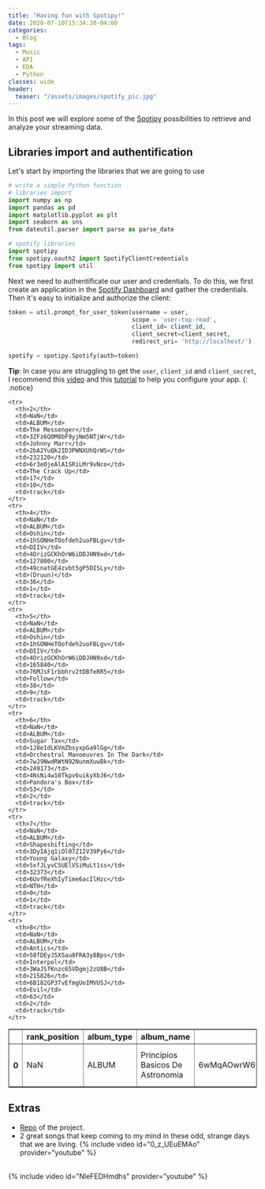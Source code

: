 ```yaml
---
title: "Having fun with Spotipy!"
date: 2020-07-10T15:34:30-04:00
categories:
  - Blog
tags:
  - Music
  - API
  - EDA
  - Python
classes: wide
header: 
  teaser: "/assets/images/spotify_pic.jpg"
---
```


In this post we will explore some of the [Spotipy](https://spotipy.readthedocs.io/) possibilities to retrieve and analyze your streaming data.

## Libraries import and authentification

Let's start by importing the libraries that we are going to use
```python
# write a simple Python function
# libraries import
import numpy as np
import pandas as pd
import matplotlib.pyplot as plt
import seaborn as sns
from dateutil.parser import parse as parse_date

# spotify libraries
import spotipy
from spotipy.oauth2 import SpotifyClientCredentials
from spotipy import util
```
Next we need to authentificate our user and credentials. To do this, we first create an application in the [Spotify Dashboard](https://developer.spotify.com/dashboard/) and gather the credentials. Then it's easy to initialize and authorize the client:

```python
token = util.prompt_for_user_token(username = user,
                                   scope = 'user-top-read',
                                   client_id= client_id,
                                   client_secret=client_secret,
                                   redirect_uri= 'http://localhost/')

spotify = spotipy.Spotify(auth=token)
```
**Tip**: In case you are struggling to get the `user`, `client_id` and `client_secret`, I recommend this [video](https://www.youtube.com/watch?v=yxSKrVXeKcI) and this [tutorial](https://support.appreciationengine.com/article/oaNki9g06n-creating-a-spotify-application) to help you configure your app.
{: .notice}

<div>
<style scoped>
    .dataframe tbody tr th:only-of-type {
        vertical-align: middle;
    }

    .dataframe tbody tr th {
        vertical-align: top;
    }

    .dataframe thead th {
        text-align: right;
    }
</style>
<table border="1" class="dataframe">
  <thead>
    <tr style="text-align: right;">
      <th></th>
      <th>rank_position</th>
      <th>album_type</th>
      <th>album_name</th>
      <th>album_id</th>
      <th>artist_name</th>
      <th>artist_id</th>
      <th>track_duration</th>
      <th>track_id</th>
      <th>track_name</th>
      <th>track_popularity</th>
      <th>track_number</th>
      <th>track_type</th>
    </tr>
  </thead>
  <tbody>
    <tr>
      <th>0</th>
      <td>NaN</td>
      <td>ALBUM</td>
      <td>Principios Basicos De Astronomia</td>
      <td>6wMqAOwrW6E8FkSGBXKGVe</td>
      <td>Los Planetas</td>
      <td>0N1TIXCk9Q9JbEPXQDclEL</td>
      <td>142680</td>
      <td>0oQhYCbyUqieIVsl1zt1q3</td>
      <td>Pesadilla En El Parque De Atracciones</td>
      <td>20</td>
      <td>11</td>
      <td>track</td>
    </tr>
    
    <tr>
      <th>2</th>
      <td>NaN</td>
      <td>ALBUM</td>
      <td>The Messenger</td>
      <td>3ZFz6QOM8bF9yjNm5NTjWr</td>
      <td>Johnny Marr</td>
      <td>2bA2YuQk2ID3PWNXUhQrWS</td>
      <td>232120</td>
      <td>6r3eOjeAlA1SRiLMr9vNco</td>
      <td>The Crack Up</td>
      <td>17</td>
      <td>10</td>
      <td>track</td>
    </tr>
    <tr>
      <th>4</th>
      <td>NaN</td>
      <td>ALBUM</td>
      <td>Oshin</td>
      <td>1hSONHeTOofdeh2uoFBLgv</td>
      <td>DIIV</td>
      <td>4OrizGCKhOrW6iDDJHN9xd</td>
      <td>127800</td>
      <td>49cnatGE4zvbt5gP5DISLy</td>
      <td>(Druun)</td>
      <td>36</td>
      <td>1</td>
      <td>track</td>
    </tr>
    <tr>
      <th>5</th>
      <td>NaN</td>
      <td>ALBUM</td>
      <td>Oshin</td>
      <td>1hSONHeTOofdeh2uoFBLgv</td>
      <td>DIIV</td>
      <td>4OrizGCKhOrW6iDDJHN9xd</td>
      <td>165840</td>
      <td>76MJsF1rbbhrv2tDBfeRR5</td>
      <td>Follow</td>
      <td>38</td>
      <td>9</td>
      <td>track</td>
    </tr>
    <tr>
      <th>6</th>
      <td>NaN</td>
      <td>ALBUM</td>
      <td>Sugar Tax</td>
      <td>1J8e1dLKVmZbsyxpGa9lGg</td>
      <td>Orchestral Manoeuvres In The Dark</td>
      <td>7wJ9NwdRWtN92NunmXuwBk</td>
      <td>249173</td>
      <td>4NsNi4w10Tkpv6uikyXbJ6</td>
      <td>Pandora's Box</td>
      <td>53</td>
      <td>2</td>
      <td>track</td>
    </tr>
    <tr>
      <th>7</th>
      <td>NaN</td>
      <td>ALBUM</td>
      <td>Shapeshifting</td>
      <td>3DyIAjq1iOl07Z1IV39Py6</td>
      <td>Young Galaxy</td>
      <td>5xfJLyvC5UElVSiMuLt1ss</td>
      <td>32373</td>
      <td>6UvfReXhIyTime6acIlHzc</td>
      <td>NTH</td>
      <td>0</td>
      <td>1</td>
      <td>track</td>
    </tr>
    <tr>
      <th>8</th>
      <td>NaN</td>
      <td>ALBUM</td>
      <td>Antics</td>
      <td>58fDEyJ5XSau8FRA3y8Bps</td>
      <td>Interpol</td>
      <td>3WaJSfKnzc65VDgmj2zU8B</td>
      <td>215826</td>
      <td>6B182GP3TvEfmgUoIMVUSJ</td>
      <td>Evil</td>
      <td>63</td>
      <td>2</td>
      <td>track</td>
    </tr>
  </tbody>
</table>
</div>

## Extras

- [Repo](https://github.com/lelesgaray/spotify) of the project.
- 2 great songs that keep coming to my mind in these odd, strange days that we are living.
{% include video id="0_z_UEuEMAo" provider="youtube" %}
<br>
{% include video id="NleFEDHmdhs" provider="youtube" %}
